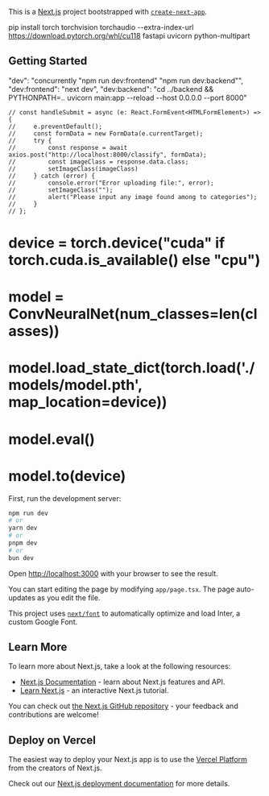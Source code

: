 This is a [Next.js](https://nextjs.org/) project bootstrapped with [`create-next-app`](https://github.com/vercel/next.js/tree/canary/packages/create-next-app).

pip install torch torchvision torchaudio --extra-index-url https://download.pytorch.org/whl/cu118 fastapi uvicorn python-multipart

## Getting Started

 "dev": "concurrently \"npm run dev:frontend\" \"npm run dev:backend\"",
    "dev:frontend": "next dev",
    "dev:backend": "cd ../backend && PYTHONPATH=.. uvicorn main:app --reload --host 0.0.0.0 --port 8000"



    // const handleSubmit = async (e: React.FormEvent<HTMLFormElement>) => {
    //     e.preventDefault();
    //     const formData = new FormData(e.currentTarget);
    //     try {
    //         const response = await axios.post("http://localhost:8000/classify", formData);
    //         const imageClass = response.data.class;
    //         setImageClass(imageClass)
    //     } catch (error) {
    //         console.error("Error uploading file:", error);
    //         setImageClass("");
    //         alert("Please input any image found among to categories");
    //     }
    // };



# device = torch.device("cuda" if torch.cuda.is_available() else "cpu")
# model = ConvNeuralNet(num_classes=len(classes))
# model.load_state_dict(torch.load('./models/model.pth', map_location=device))
# model.eval()
# model.to(device)

First, run the development server:

```bash
npm run dev
# or
yarn dev
# or
pnpm dev
# or
bun dev
```

Open [http://localhost:3000](http://localhost:3000) with your browser to see the result.

You can start editing the page by modifying `app/page.tsx`. The page auto-updates as you edit the file.

This project uses [`next/font`](https://nextjs.org/docs/basic-features/font-optimization) to automatically optimize and load Inter, a custom Google Font.

## Learn More

To learn more about Next.js, take a look at the following resources:

- [Next.js Documentation](https://nextjs.org/docs) - learn about Next.js features and API.
- [Learn Next.js](https://nextjs.org/learn) - an interactive Next.js tutorial.

You can check out [the Next.js GitHub repository](https://github.com/vercel/next.js/) - your feedback and contributions are welcome!

## Deploy on Vercel

The easiest way to deploy your Next.js app is to use the [Vercel Platform](https://vercel.com/new?utm_medium=default-template&filter=next.js&utm_source=create-next-app&utm_campaign=create-next-app-readme) from the creators of Next.js.

Check out our [Next.js deployment documentation](https://nextjs.org/docs/deployment) for more details.
